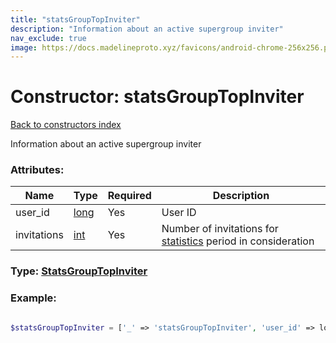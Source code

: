 ```yaml
---
title: "statsGroupTopInviter"
description: "Information about an active supergroup inviter"
nav_exclude: true
image: https://docs.madelineproto.xyz/favicons/android-chrome-256x256.png
---
```

# Constructor: statsGroupTopInviter  
[Back to constructors index](/API_docs/constructors/index.html)



Information about an active supergroup inviter

### Attributes:

| Name     |    Type       | Required | Description |
|----------|---------------|----------|-------------|
|user\_id|[long](/API_docs/types/long.html) | Yes|User ID|
|invitations|[int](/API_docs/types/int.html) | Yes|Number of invitations for [statistics](https://core.telegram.org/api/stats) period in consideration|



### Type: [StatsGroupTopInviter](/API_docs/types/StatsGroupTopInviter.html)


### Example:

```php

$statsGroupTopInviter = ['_' => 'statsGroupTopInviter', 'user_id' => long, 'invitations' => int];
```  
